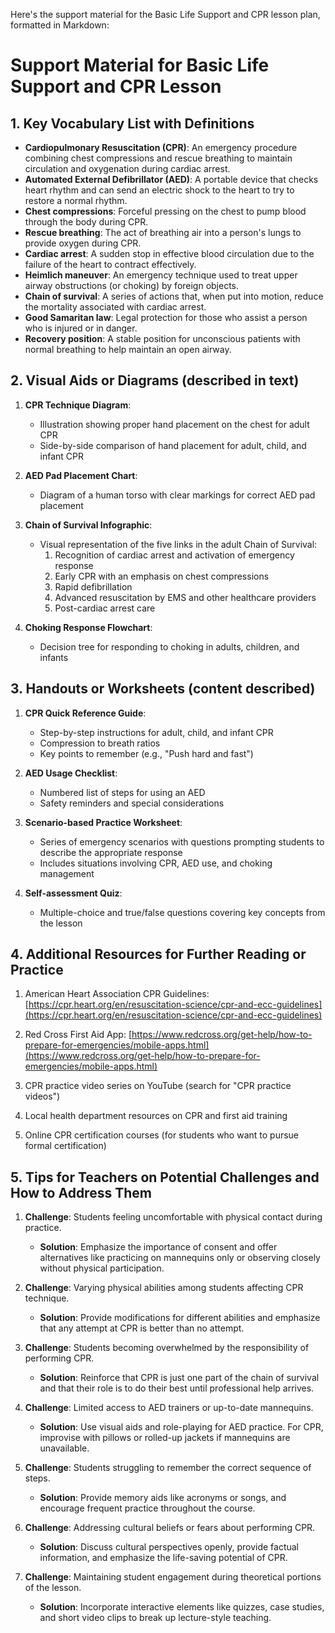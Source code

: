 Here's the support material for the Basic Life Support and CPR lesson plan, formatted in Markdown:

# Support Material for Basic Life Support and CPR Lesson

## 1. Key Vocabulary List with Definitions

- **Cardiopulmonary Resuscitation (CPR)**: An emergency procedure combining chest compressions and rescue breathing to maintain circulation and oxygenation during cardiac arrest.
- **Automated External Defibrillator (AED)**: A portable device that checks heart rhythm and can send an electric shock to the heart to try to restore a normal rhythm.
- **Chest compressions**: Forceful pressing on the chest to pump blood through the body during CPR.
- **Rescue breathing**: The act of breathing air into a person's lungs to provide oxygen during CPR.
- **Cardiac arrest**: A sudden stop in effective blood circulation due to the failure of the heart to contract effectively.
- **Heimlich maneuver**: An emergency technique used to treat upper airway obstructions (or choking) by foreign objects.
- **Chain of survival**: A series of actions that, when put into motion, reduce the mortality associated with cardiac arrest.
- **Good Samaritan law**: Legal protection for those who assist a person who is injured or in danger.
- **Recovery position**: A stable position for unconscious patients with normal breathing to help maintain an open airway.

## 2. Visual Aids or Diagrams (described in text)

1. **CPR Technique Diagram**: 
   - Illustration showing proper hand placement on the chest for adult CPR
   - Side-by-side comparison of hand placement for adult, child, and infant CPR

2. **AED Pad Placement Chart**:
   - Diagram of a human torso with clear markings for correct AED pad placement

3. **Chain of Survival Infographic**:
   - Visual representation of the five links in the adult Chain of Survival:
     1. Recognition of cardiac arrest and activation of emergency response
     2. Early CPR with an emphasis on chest compressions
     3. Rapid defibrillation
     4. Advanced resuscitation by EMS and other healthcare providers
     5. Post-cardiac arrest care

4. **Choking Response Flowchart**:
   - Decision tree for responding to choking in adults, children, and infants

## 3. Handouts or Worksheets (content described)

1. **CPR Quick Reference Guide**:
   - Step-by-step instructions for adult, child, and infant CPR
   - Compression to breath ratios
   - Key points to remember (e.g., "Push hard and fast")

2. **AED Usage Checklist**:
   - Numbered list of steps for using an AED
   - Safety reminders and special considerations

3. **Scenario-based Practice Worksheet**:
   - Series of emergency scenarios with questions prompting students to describe the appropriate response
   - Includes situations involving CPR, AED use, and choking management

4. **Self-assessment Quiz**:
   - Multiple-choice and true/false questions covering key concepts from the lesson

## 4. Additional Resources for Further Reading or Practice

1. American Heart Association CPR Guidelines: [https://cpr.heart.org/en/resuscitation-science/cpr-and-ecc-guidelines](https://cpr.heart.org/en/resuscitation-science/cpr-and-ecc-guidelines)

2. Red Cross First Aid App: [https://www.redcross.org/get-help/how-to-prepare-for-emergencies/mobile-apps.html](https://www.redcross.org/get-help/how-to-prepare-for-emergencies/mobile-apps.html)

3. CPR practice video series on YouTube (search for "CPR practice videos")

4. Local health department resources on CPR and first aid training

5. Online CPR certification courses (for students who want to pursue formal certification)

## 5. Tips for Teachers on Potential Challenges and How to Address Them

1. **Challenge**: Students feeling uncomfortable with physical contact during practice.
   - **Solution**: Emphasize the importance of consent and offer alternatives like practicing on mannequins only or observing closely without physical participation.

2. **Challenge**: Varying physical abilities among students affecting CPR technique.
   - **Solution**: Provide modifications for different abilities and emphasize that any attempt at CPR is better than no attempt.

3. **Challenge**: Students becoming overwhelmed by the responsibility of performing CPR.
   - **Solution**: Reinforce that CPR is just one part of the chain of survival and that their role is to do their best until professional help arrives.

4. **Challenge**: Limited access to AED trainers or up-to-date mannequins.
   - **Solution**: Use visual aids and role-playing for AED practice. For CPR, improvise with pillows or rolled-up jackets if mannequins are unavailable.

5. **Challenge**: Students struggling to remember the correct sequence of steps.
   - **Solution**: Provide memory aids like acronyms or songs, and encourage frequent practice throughout the course.

6. **Challenge**: Addressing cultural beliefs or fears about performing CPR.
   - **Solution**: Discuss cultural perspectives openly, provide factual information, and emphasize the life-saving potential of CPR.

7. **Challenge**: Maintaining student engagement during theoretical portions of the lesson.
   - **Solution**: Incorporate interactive elements like quizzes, case studies, and short video clips to break up lecture-style teaching.